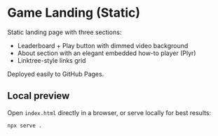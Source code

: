 # Game Landing (Static)

Static landing page with three sections:

- Leaderboard + Play button with dimmed video background
- About section with an elegant embedded how-to player (Plyr)
- Linktree-style links grid

Deployed easily to GitHub Pages.

## Local preview

Open `index.html` directly in a browser, or serve locally for best results:

```bash
npx serve .
```
